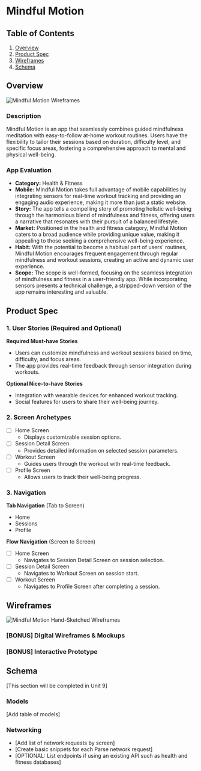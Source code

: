 # Mindful Motion

## Table of Contents

1. [Overview](#overview)
2. [Product Spec](#product-spec)
3. [Wireframes](#wireframes)
4. [Schema](#schema)

## Overview

![Mindful Motion Wireframes](YOUR_WIREFRAME_IMAGE_URL)

### Description

Mindful Motion is an app that seamlessly combines guided mindfulness meditation with easy-to-follow at-home workout routines. Users have the flexibility to tailor their sessions based on duration, difficulty level, and specific focus areas, fostering a comprehensive approach to mental and physical well-being.

### App Evaluation

- **Category:** Health & Fitness
- **Mobile:** Mindful Motion takes full advantage of mobile capabilities by integrating sensors for real-time workout tracking and providing an engaging audio experience, making it more than just a static website.
- **Story:** The app tells a compelling story of promoting holistic well-being through the harmonious blend of mindfulness and fitness, offering users a narrative that resonates with their pursuit of a balanced lifestyle.
- **Market:** Positioned in the health and fitness category, Mindful Motion caters to a broad audience while providing unique value, making it appealing to those seeking a comprehensive well-being experience.
- **Habit:** With the potential to become a habitual part of users' routines, Mindful Motion encourages frequent engagement through regular mindfulness and workout sessions, creating an active and dynamic user experience.
- **Scope:** The scope is well-formed, focusing on the seamless integration of mindfulness and fitness in a user-friendly app. While incorporating sensors presents a technical challenge, a stripped-down version of the app remains interesting and valuable.

## Product Spec

### 1. User Stories (Required and Optional)

**Required Must-have Stories**

* Users can customize mindfulness and workout sessions based on time, difficulty, and focus areas.
* The app provides real-time feedback through sensor integration during workouts.

**Optional Nice-to-have Stories**

* Integration with wearable devices for enhanced workout tracking.
* Social features for users to share their well-being journey.

### 2. Screen Archetypes

- [ ] Home Screen
  * Displays customizable session options.
- [ ] Session Detail Screen
  * Provides detailed information on selected session parameters.
- [ ] Workout Screen
  * Guides users through the workout with real-time feedback.
- [ ] Profile Screen
  * Allows users to track their well-being progress.

### 3. Navigation

**Tab Navigation** (Tab to Screen)

* Home
* Sessions
* Profile

**Flow Navigation** (Screen to Screen)

- [ ] Home Screen
  * Navigates to Session Detail Screen on session selection.
- [ ] Session Detail Screen
  * Navigates to Workout Screen on session start.
- [ ] Workout Screen
  * Navigates to Profile Screen after completing a session.

## Wireframes

![Mindful Motion Hand-Sketched Wireframes](YOUR_HAND_SKETCHED_WIREFRAME_IMAGE_URL)

### [BONUS] Digital Wireframes & Mockups

### [BONUS] Interactive Prototype

## Schema 

[This section will be completed in Unit 9]

### Models

[Add table of models]

### Networking

- [Add list of network requests by screen]
- [Create basic snippets for each Parse network request]
- [OPTIONAL: List endpoints if using an existing API such as health and fitness databases]
